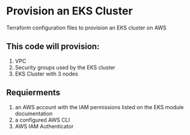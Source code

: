 # Provision an EKS Cluster

Terraform configuration files to provision an EKS cluster on AWS

## This code will provision:
1. VPC
2. Security groups used by the EKS cluster
3. EKS Cluster with 3 nodes

## Requierments
1. an AWS account with the IAM permissions listed on the EKS module documentation
2. a configured AWS CLI
3. AWS IAM Authenticator

